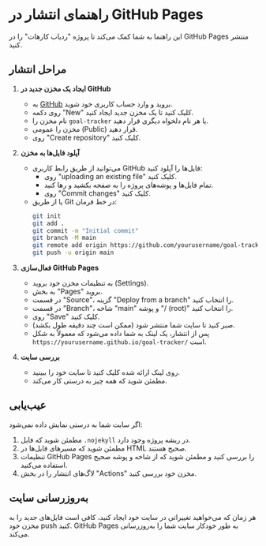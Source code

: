 # راهنمای انتشار در GitHub Pages

این راهنما به شما کمک می‌کند تا پروژه "ردیاب کارهات" را در GitHub Pages منتشر کنید.

## مراحل انتشار

1. **ایجاد یک مخزن جدید در GitHub**
   - به [GitHub](https://github.com) بروید و وارد حساب کاربری خود شوید.
   - روی دکمه "New" کلیک کنید تا یک مخزن جدید ایجاد کنید.
   - نام مخزن را `goal-tracker` یا هر نام دلخواه دیگری قرار دهید.
   - مخزن را عمومی (Public) قرار دهید.
   - روی "Create repository" کلیک کنید.

2. **آپلود فایل‌ها به مخزن**
   - می‌توانید از طریق رابط کاربری GitHub فایل‌ها را آپلود کنید:
     - روی "uploading an existing file" کلیک کنید.
     - تمام فایل‌ها و پوشه‌های پروژه را به صفحه بکشید و رها کنید.
     - روی "Commit changes" کلیک کنید.
   - یا از طریق Git در خط فرمان:
     ```bash
     git init
     git add .
     git commit -m "Initial commit"
     git branch -M main
     git remote add origin https://github.com/yourusername/goal-tracker.git
     git push -u origin main
     ```

3. **فعال‌سازی GitHub Pages**
   - به تنظیمات مخزن خود بروید (Settings).
   - به بخش "Pages" بروید.
   - در قسمت "Source"، گزینه "Deploy from a branch" را انتخاب کنید.
   - در قسمت "Branch"، شاخه "main" و پوشه "/ (root)" را انتخاب کنید.
   - روی "Save" کلیک کنید.
   - صبر کنید تا سایت شما منتشر شود (ممکن است چند دقیقه طول بکشد).
   - پس از انتشار، یک لینک به شما داده می‌شود که معمولاً به شکل `https://yourusername.github.io/goal-tracker/` است.

4. **بررسی سایت**
   - روی لینک ارائه شده کلیک کنید تا سایت خود را ببینید.
   - مطمئن شوید که همه چیز به درستی کار می‌کند.

## عیب‌یابی

اگر سایت شما به درستی نمایش داده نمی‌شود:

1. مطمئن شوید که فایل `.nojekyll` در ریشه پروژه وجود دارد.
2. مطمئن شوید که مسیرهای فایل‌ها در HTML صحیح هستند.
3. تنظیمات GitHub Pages را بررسی کنید و مطمئن شوید که از شاخه و پوشه صحیح استفاده می‌کنید.
4. لاگ‌های انتشار را در بخش "Actions" مخزن خود بررسی کنید.

## به‌روزرسانی سایت

هر زمان که می‌خواهید تغییراتی در سایت خود ایجاد کنید، کافی است فایل‌های جدید را به مخزن خود push کنید. GitHub Pages به طور خودکار سایت شما را به‌روزرسانی می‌کند. 
